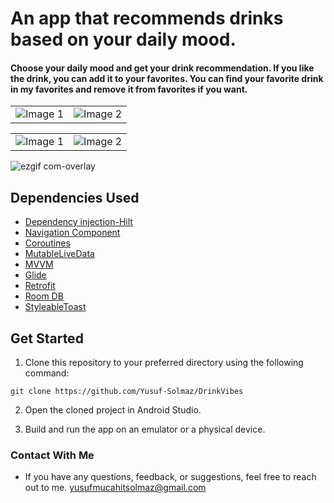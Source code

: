 # An app that recommends drinks based on your daily mood.

####  Choose your daily mood and get your drink recommendation. If you like the drink, you can add it to your favorites. You can find your favorite drink in my favorites and remove it from favorites if you want.


<table>
  <tr>
    <td><img src="https://github.com/Yusuf-Solmaz/DrinkVibes/assets/83172478/5b125d00-a91c-4527-993b-a5a694dda816" alt="Image 1"></td>
    <td><img src="https://github.com/Yusuf-Solmaz/DrinkVibes/assets/83172478/3266b2d5-1e00-4fab-a7ee-f7b3ca4c9e04" alt="Image 2"></td>
  </tr>
</table>

<table>
  <tr>
    <td><img src="https://github.com/Yusuf-Solmaz/DrinkVibes/assets/83172478/90ccb36f-df52-4d9c-b4c3-6a3857176f4f" alt="Image 1"></td>
    <td><img src="https://github.com/Yusuf-Solmaz/DrinkVibes/assets/83172478/ecfe3bea-4ed6-4f5e-b5f6-e414a8704851" alt="Image 2"></td>
  </tr>
</table>


![ezgif com-overlay](https://github.com/Yusuf-Solmaz/DrinkVibes/assets/83172478/cd4ddfa0-a4ba-4a32-b6e0-fab986fb64c6)




## Dependencies Used

* [Dependency injection-Hilt](https://developer.android.com/training/dependency-injection/hilt-android)
* [Navigation Component](https://developer.android.com/guide/navigation/navigation-getting-started)
* [Coroutines](https://developer.android.com/kotlin/coroutines?hl=tr)
* [MutableLiveData](https://developer.android.com/reference/android/arch/lifecycle/MutableLiveData)
* [MVVM](https://developer.android.com/topic/libraries/architecture/viewmodel#implement)
* [Glide](https://github.com/bumptech/glide)
* [Retrofit](https://square.github.io/retrofit/)
* [Room DB](https://developer.android.com/training/data-storage/room)
* [StyleableToast](https://github.com/Muddz/StyleableToast)

## Get Started

1. Clone this repository to your preferred directory using the following command:

```
git clone https://github.com/Yusuf-Solmaz/DrinkVibes
```
2. Open the cloned project in Android Studio.

3. Build and run the app on an emulator or a physical device.


### Contact With Me

* If you have any questions, feedback, or suggestions, feel free to reach out to me.
yusufmucahitsolmaz@gmail.com
